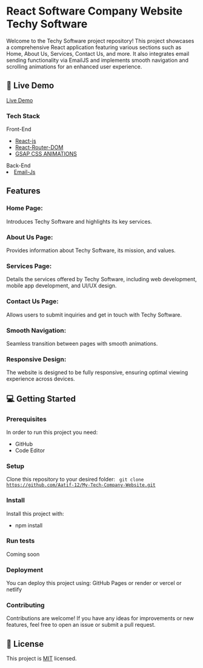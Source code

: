# React Software Company Website Techy Software

Welcome to the Techy Software project repository! This project showcases a comprehensive React application featuring various sections such as Home, About Us, Services, Contact Us, and more. It also integrates email sending functionality via EmailJS and implements smooth navigation and scrolling animations for an enhanced user experience.

## 🚀 Live Demo <a name="live-demo"></a>

[Live Demo](https://my-tech-company-website-aatifpothawale.vercel.app/) 

### Tech Stack <a name="tech-stack"></a>

  <summary>Front-End</summary>
  <ul>
    <li><a href="https://reactjs.org/">React-js</a></li>
    <li><a href="https://reactrouter.com/en/main">React-Router-DOM</a></li>
    <li><a href="https://gsap.com/docs/v3/">GSAP CSS ANIMATIONS</a></li>
  </ul>
  <summary>Back-End</summary>
   <li><a href="https://www.emailjs.com/docs/">Email-Js</a></li>
  <ul>
    
  </ul>

## Features
<h3>Home Page:</h3>
<p>Introduces Techy Software and highlights its key services.</p>

<h3>About Us Page:</h3>
<p>Provides information about Techy Software, its mission, and values.</p>

<h3>Services Page:</h3>
<p>Details the services offered by Techy Software, including web development, mobile app development, and UI/UX design.</p>

<h3>Contact Us Page:</h3>
<p>Allows users to submit inquiries and get in touch with Techy Software.</p>

<h3>Smooth Navigation:</h3>
<p>Seamless transition between pages with smooth animations.</p>

<h3>Responsive Design:</h3>
<p>The website is designed to be fully responsive, ensuring optimal viewing experience across devices.</p>

## 💻 Getting Started <a name="getting-started"></a>

### Prerequisites

In order to run this project you need:

* GitHub
* Code Editor

### Setup

Clone this repository to your desired folder:
<code>
  git clone https://github.com/Aatif-12/My-Tech-Company-Website.git
</code>


### Install

Install this project with:

* npm install


### Run tests

Coming soon

### Deployment <a name="deployment"></a>

You can deploy this project using: GitHub Pages or render or vercel or netlify


### Contributing

Contributions are welcome! If you have any ideas for improvements or new features, feel free to open an issue or submit a pull request.

## 📝 License <a name="license"></a>

This project is [MIT](./LICENSE) licensed.
